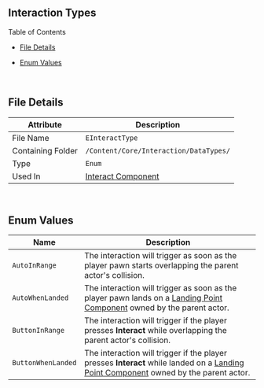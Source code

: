 ## Interaction Types

Table of Contents

- [File Details](#file-details)

- [Enum Values](#enum-values)

<br>

## File Details

| Attribute         | Description                                  |
| ----------------- | -------------------------------------------- |
| File Name         | `EInteractType`                              |
| Containing Folder | `/Content/Core/Interaction/DataTypes/`       |
| Type              | `Enum`                                       |
| Used In           | [Interact Component](./InteractComponent.md) |

<br>

## Enum Values

| Name               | Description                                                  |
| ------------------ | ------------------------------------------------------------ |
| `AutoInRange`      | The interaction will trigger as soon as the player pawn starts overlapping the parent actor's collision. |
| `AutoWhenLanded`   | The interaction will trigger as soon as the player pawn lands on a <u>Landing Point Component</u> owned by the parent actor. |
| `ButtonInRange`    | The interaction will trigger if the player presses **Interact** while overlapping the parent actor's collision. |
| `ButtonWhenLanded` | The interaction will trigger if the player presses **Interact** while landed on a <u>Landing Point Component</u> owned by the parent actor. |

